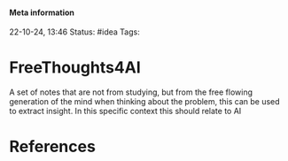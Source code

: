 #### Meta information
22-10-24, 13:46
Status: #idea
Tags: 





# FreeThoughts4AI

A set of notes that are not from studying, but from the free flowing generation of the mind when thinking about the problem, this can be used to extract insight. In this specific context this should relate to AI





# References
